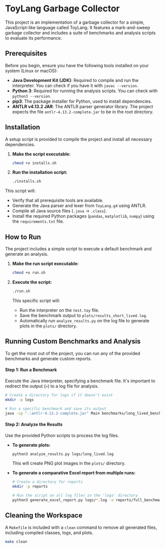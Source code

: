 # ToyLang Garbage Collector

This project is an implementation of a garbage collector for a simple, JavaScript-like language called ToyLang. It features a mark-and-sweep garbage collector and includes a suite of benchmarks and analysis scripts to evaluate its performance.

## Prerequisites

Before you begin, ensure you have the following tools installed on your system (Linux or macOS):

- **Java Development Kit (JDK)**: Required to compile and run the interpreter. You can check if you have it with `javac --version`.
- **Python 3**: Required for running the analysis scripts. You can check with `python3 --version`.
- **pip3**: The package installer for Python, used to install dependencies.
- **ANTLR v4.13.2 JAR**: The ANTLR parser generator library. The project expects the file `antlr-4.13.2-complete.jar` to be in the root directory.

## Installation

A setup script is provided to compile the project and install all necessary dependencies.

1.  **Make the script executable:**

    ```bash
    chmod +x installs.sh
    ```

2.  **Run the installation script:**
    ```bash
    ./installs.sh
    ```

This script will:

- Verify that all prerequisite tools are available.
- Generate the Java parser and lexer from `ToyLang.g4` using ANTLR.
- Compile all Java source files (`.java` -> `.class`).
- Install the required Python packages (`pandas`, `matplotlib`, `numpy`) using the `requirements.txt` file.

## How to Run

The project includes a simple script to execute a default benchmark and generate an analysis.

1.  **Make the run script executable:**

    ```bash
    chmod +x run.sh
    ```

2.  **Execute the script:**
    ```bash
    ./run.sh
    ```
    This specific script will:
    - Run the interpreter on the `test.toy` file.
    - Save the benchmark output to `plots/results_short_lived.log`.
    - Automatically run `analyze_results.py` on the log file to generate plots in the `plots/` directory.

## Running Custom Benchmarks and Analysis

To get the most out of the project, you can run any of the provided benchmarks and generate custom reports.

#### Step 1: Run a Benchmark

Execute the Java interpreter, specifying a benchmark file. It's important to redirect the output (`>`) to a log file for analysis.

```bash
# Create a directory for logs if it doesn't exist
mkdir -p logs

# Run a specific benchmark and save its output
java -cp ".:antlr-4.13.2-complete.jar" Main benchmarks/long_lived_benchmark.toy > logs/long_lived.log
```

#### Step 2: Analyze the Results

Use the provided Python scripts to process the log files.

- **To generate plots:**

  ```bash
  python3 analyze_results.py logs/long_lived.log
  ```

  This will create PNG plot images in the `plots/` directory.

- **To generate a comparative Excel report from multiple runs:**

  ```bash
  # Create a directory for reports
  mkdir -p reports

  # Run the script on all log files in the 'logs' directory
  python3 generate_excel_report.py logs/*.log -o reports/full_benchmark_report.xlsx
  ```

## Cleaning the Workspace

A `Makefile` is included with a `clean` command to remove all generated files, including compiled classes, logs, and plots.

```bash
make clean
```

